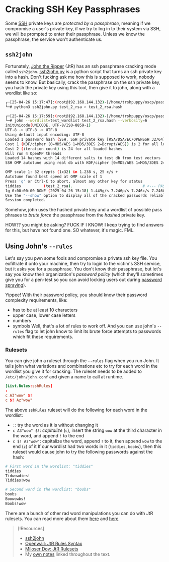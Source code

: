 
# Cracking SSH Key Passphrases
Some [SSH](../../networking/protocols/SSH.md) private keys are *protected by a passphrase*, meaning if we compromise a user's private key, if we try to log in to their system via SSH, we will be prompted to enter their passphrase.  Unless we know the passphrase, the service won't authenticate us. 
## `ssh2john`
Fortunately, [John the Ripper](../../cybersecurity/TTPs/cracking/tools/john.md) (JtR) has an ssh passphrase cracking mode called `ssh2john`. [ssh2john.py](https://github.com/openwall/john/blob/bleeding-jumbo/run/ssh2john.py) is a python script that turns an ssh private key into a hash. Don't fucking ask me how this is supposed to work, nobody seems to know. But basically, crack the passphrase on the ssh private key, you hash the private key using this tool, then give it to john, along with a wordlist like so:
```bash
┌─[25-04-26 15:17:47]:(root@192.168.144.132)-[/home/trshpuppy/oscp/password-attakcs]
└─# python3 ssh2john.py test_2_rsa > test_2_rsa.hash

┌─[25-04-26 15:17:59]:(root@192.168.144.132)-[/home/trshpuppy/oscp/password-attakcs]
└─# john --wordlist=test_wordlist test_2_rsa.hash --verbosity=6
initUnicode(UNICODE, UTF-8/ISO-8859-1)
UTF-8 -> UTF-8 -> UTF-8
Using default input encoding: UTF-8
Loaded 1 password hash (SSH, SSH private key [RSA/DSA/EC/OPENSSH 32/64])
Cost 1 (KDF/cipher [0=MD5/AES 1=MD5/3DES 2=Bcrypt/AES]) is 2 for all loaded hashes
Cost 2 (iteration count) is 24 for all loaded hashes
Will run 4 OpenMP threads
Loaded 14 hashes with 14 different salts to test db from test vectors
SSH OMP autotune using real db with KDF/cipher [0=MD5/AES 1=MD5/3DES 2=Bcrypt/AES] of 2

OMP scale 1: 32 crypts (1x32) in 1.238 s, 25 c/s +
Autotune found best speed at OMP scale of 1
Press 'q' or Ctrl-C to abort, almost any other key for status
tiddies          (test_2_rsa).                               # <--- PASSWORD
1g 0:00:00:00 DONE (2025-04-26 15:18) 1.449g/s 7.246p/s 7.246c/s 7.246C/s Welcome123!..tiddies
Use the "--show" option to display all of the cracked passwords reliably
Session completed.
```
Somehow,  john uses the hashed private key and a wordlist of possible pass phrases to *brute force* the passphrase from the *hashed* private key.

HOW?? you might be asking? FUCK IF I KNOW! I keep trying to find answers for this, but have not found one. SO whatever, it's magic. FML.
## Using John's `--rules`
Let's say you pwn some fools and compromise a private ssh key file. You exfiltrate it onto your machine, then try to login to the victim's SSH service, but it asks you for a passphrase. You don't know their passphrase, but let's say you know their organization's *password policy* (which they'll sometimes give you for a pen-test so you can avoid locking users out during [password spraying](../../cybersecurity/TTPs/recon/password-spraying.md)).

Yippee! With their password policy, you should know their password complexity requirements, like:
- has to be at least 10 characters
- upper case, lower case letters
- numbers
- symbols
Well, that's a lot of rules to work off. And you can use john's `--rules` flag to let john know to limit its brute force attempts to passwords which fit these requirements.
### Rulesets
You can give john a ruleset through the `--rules` flag when you run John. It tells john what variations and combinations etc to try for each word in the wordlist you give it for cracking. The ruleset needs to be added to `/etc/john/john.conf` and given a name to call at runtime.
```john.conf
[List.Rules:sshRules]
:
c A3"wow" $!
c $! Az"wow"
```
The above `sshRules` ruleset will do the following for each word in the wordlist:
- `:`: try the word as it is without changing it
- `c A3"wow" $!`: *capitalize* (`c`), insert the string `wow` at the third character in the word, and append `!` to the end
- `c $! Az"wow"`: capitalize the word, append `!` to it, then append `wow` to the end (`z`) of it
If our wordlist had two words in it (`tiddies`, `boobs`), then this ruleset would cause john to try the following passwords against the hash:
```bash
# First word in the wordlist: "tiddies"
tiddies
Tidwowdies!
Tiddies!wow

# Second word in the wordlist: "boobs"
boobs
Boowowbs!
Boobs!wow
```
There are a bunch of other rad word manipulations you can do with JtR rulesets. You can read more about them [here](https://miloserdov.org/?p=5477#54) and [here](https://www.openwall.com/john/doc/RULES.shtml)

> [!Resources]
> - [ssh2john](https://github.com/openwall/john/blob/bleeding-jumbo/run/ssh2john.py)
> - [Openwall: JtR Rules Syntax](https://www.openwall.com/john/doc/RULES.shtml)
> - [Miloser Dov: JtR Rulesets](https://miloserdov.org/?p=5477#54)
> - My [own notes](https://github.com/trshpuppy/obsidian-notes) linked throughout the text.